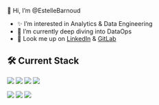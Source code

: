 👋 Hi, I’m @EstelleBarnoud

- ✨ I’m interested in Analytics & Data Engineering
- 🌱 I’m currently deep diving into DataOps
- 💼 Look me up on [LinkedIn](https://www.linkedin.com/in/estellebarnoud/?locale=en_US) & [GitLab](https://gitlab.com/EstelleBarnoud)

## 🛠 Current Stack

![](https://img.shields.io/badge/Load-BigQuery-informational?style=flat-square&logo=<LOGO_NAME>&logoColor=white&color=blue)
![](https://img.shields.io/badge/Transform-dbt-informational?style=flat-square&logo=<LOGO_NAME>&logoColor=white&color=blue)
![](https://img.shields.io/badge/Extract-Fivetran%20|%20Airflow-informational?style=flat-square&logo=<LOGO_NAME>&logoColor=white&color=blue)
![](https://img.shields.io/badge/Coding-Jinja%20|%20Python%20|%20SQL-informational?style=flat-square&logo=<LOGO_NAME>&logoColor=white&color=blue)

![](https://img.shields.io/badge/Version%20Control-git-informational?style=flat-square&logo=<LOGO_NAME>&logoColor=white&color=blue)
![](https://img.shields.io/badge/Continuous%20Integration-GitLab%20CI-informational?style=flat-square&logo=<LOGO_NAME>&logoColor=white&color=blue)
![](https://img.shields.io/badge/Container-Docker-informational?style=flat-square&logo=<LOGO_NAME>&logoColor=white&color=blue)

<!---
EstelleBarnoud/EstelleBarnoud is a ✨ special ✨ repository because its `README.md` (this file) appears on your GitHub profile.
You can click the Preview link to take a look at your changes.
--->
